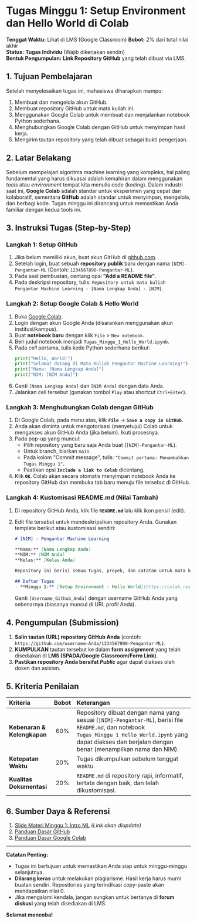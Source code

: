 # Tugas Minggu 1: Setup Environment dan Hello World di Colab

**Tenggat Waktu:** Lihat di LMS (Google Classroom) 
**Bobot:** 2% dari total nilai akhir  
**Status:** **Tugas Individu** (Wajib dikerjakan sendiri)  
**Bentuk Pengumpulan:** **Link Repository GitHub** yang telah dibuat via LMS.

## 1. Tujuan Pembelajaran

Setelah menyelesaikan tugas ini, mahasiswa diharapkan mampu:
1.  Membuat dan mengelola akun GitHub.
2.  Membuat repository GitHub untuk mata kuliah ini.
3.  Menggunakan Google Colab untuk membuat dan menjalankan notebook Python sederhana.
4.  Menghubungkan Google Colab dengan GitHub untuk menyimpan hasil kerja.
5.  Mengirim tautan repository yang telah dibuat sebagai bukti pengerjaan.

## 2. Latar Belakang

Sebelum mempelajari algoritma machine learning yang kompleks, hal paling fundamental yang harus dikuasai adalah kemahiran dalam menggunakan *tools* atau *environment* tempat kita menulis code (koding). Dalam industri saat ini, **Google Colab** adalah standar untuk eksperimen yang cepat dan kolaboratif, sementara **GitHub** adalah standar untuk menyimpan, mengelola, dan berbagi kode. Tugas minggu ini dirancang untuk memastikan Anda familiar dengan kedua tools ini.

## 3. Instruksi Tugas (Step-by-Step)

### Langkah 1: Setup GitHub
1.  Jika belum memiliki akun, buat akun GitHub di [github.com](https://github.com/).
2.  Setelah login, buat sebuah **repository publik** baru dengan nama `[NIM]-Pengantar-ML` (Contoh: `1234567890-Pengantar-ML`).
3.  Pada saat pembuatan, centang opsi **"Add a README file"**.
4.  Pada deskripsi repository, tulis: `Repository untuk mata kuliah Pengantar Machine Learning - [Nama Lengkap Anda] - [NIM]`.

### Langkah 2: Setup Google Colab & Hello World
1.  Buka [Google Colab](https://colab.research.google.com/).
2.  Login dengan akun Google Anda (disarankan menggunakan akun institusi/kampus).
3.  Buat **notebook baru** dengan klik `File` > `New notebook`.
4.  Beri judul notebook menjadi `Tugas_Minggu_1_Hello_World.ipynb`.
5.  Pada *cell* pertama, tulis kode Python sederhana berikut:
    ```python
    print("Hello, World!")
    print("Selamat datang di Mata Kuliah Pengantar Machine Learning!")
    print("Nama: [Nama Lengkap Anda]")
    print("NIM: [NIM Anda]")
    ```
6.  Ganti `[Nama Lengkap Anda]` dan `[NIM Anda]` dengan data Anda.
7.  Jalankan cell tersebut (gunakan tombol `Play` atau shortcut `Ctrl+Enter`).

### Langkah 3: Menghubungkan Colab dengan GitHub
1.  Di Google Colab, pada menu atas, klik **`File`** -> **`Save a copy in GitHub`**.
2.  Anda akan diminta untuk mengotorisasi (menyetujui) Colab untuk mengakses akun GitHub Anda (jika belum). Ikuti prosesnya.
3.  Pada pop-up yang muncul:
    *   Pilih repository yang baru saja Anda buat (`[NIM]-Pengantar-ML`).
    *   Untuk branch, biarkan `main`.
    *   Pada kolom "Commit message", tulis: `"Commit pertama: Menambahkan Tugas Minggu 1"`.
    *   Pastikan opsi **`Include a link to Colab`** dicentang.
4.  Klik **`OK`**. Colab akan secara otomatis menyimpan notebook Anda ke repository GitHub dan membuka tab baru menuju file tersebut di GitHub.

### Langkah 4: Kustomisasi README.md (Nilai Tambah)
1.  Di repository GitHub Anda, klik file **`README.md`** lalu klik ikon pensil (edit).
2.  Edit file tersebut untuk mendeskripsikan repository Anda. Gunakan template berikut atau kustomisasi sendiri:

    ````markdown
    # [NIM] - Pengantar Machine Learning

    **Nama:** [Nama Lengkap Anda]
    **NIM:** [NIM Anda]
    **Kelas:** [Kelas Anda]

    Repository ini berisi semua tugas, proyek, dan catatan untuk mata kuliah **Pengantar Machine Learning** Semester Ganjil 2025/2026.

    ## Daftar Tugas
    - **Minggu 1:** [Setup Environment - Hello World](https://colab.research.google.com/github/[Username_Github_Anda]/[NIM]-Pengantar-ML/blob/main/Tugas_Minggu_1_Hello_World.ipynb)
    ````

    Ganti `[Username_Github_Anda]` dengan username GitHub Anda yang sebenarnya (biasanya muncul di URL profil Anda).

## 4. Pengumpulan (Submission)

1.  **Salin tautan (URL) repository GitHub Anda** (contoh: `https://github.com/username-Anda/1234567890-Pengantar-ML`).
2.  **KUMPULKAN** tautan tersebut ke dalam **form assignment** yang telah disediakan di **LMS (SPADA/Google Classroom/Form Link)**.
3.  **Pastikan repository Anda bersifat *Public*** agar dapat diakses oleh dosen dan asisten.

## 5. Kriteria Penilaian

| Kriteria | Bobot | Keterangan |
| :--- | :---: | :--- |
| **Kebenaran & Kelengkapan** | 60% | Repository dibuat dengan nama yang sesuai (`[NIM]-Pengantar-ML`), berisi file `README.md`, dan notebook `Tugas_Minggu_1_Hello_World.ipynb` yang dapat diakses dan berjalan dengan benar (menampilkan nama dan NIM). |
| **Ketepatan Waktu** | 20% | Tugas dikumpulkan sebelum tenggat waktu. |
| **Kualitas Dokumentasi** | 20% | `README.md` di repository rapi, informatif, tertata dengan baik, dan telah dikustomisasi. |

## 6. Sumber Daya & Referensi

1.  [Slide Materi Minggu 1: Intro ML](https://github.com/Pengantar-Machine-Learning-2024/Modules/Week-01/Slides/) *(Link akan diupdate)*
2.  [Panduan Dasar GitHub](https://docs.github.com/en/get-started/quickstart/hello-world)
3.  [Panduan Dasar Google Colab](https://colab.research.google.com/notebooks/intro.ipynb)

---
**Catatan Penting:**
*   Tugas ini bertujuan untuk memastikan Anda siap untuk minggu-minggu selanjutnya.
*   **Dilarang keras** untuk melakukan plagiarisme. Hasil kerja harus murni buatan sendiri. Repositories yang terindikasi copy-paste akan mendapatkan nilai 0.
*   Jika mengalami kendala, jangan sungkan untuk bertanya di **forum diskusi** yang telah disediakan di LMS.

**Selamat mencoba!**
